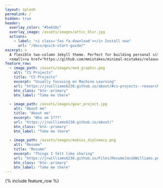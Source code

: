 ```yaml
---
layout: splash
permalink: /
hidden: true
header:
  overlay_color: "#5e616c"
  overlay_image: /assets/images/attic_blur.jpg
  actions:
    - label: "<i class='fas fa-download'></i> Install now"
      url: "/docs/quick-start-guide/"
excerpt: >
  A flexible two-column Jekyll theme. Perfect for building personal sites, blogs, and portfolios.<br />
  <small><a href="https://github.com/mmistakes/minimal-mistakes/releases/tag/4.24.0">Latest release v4.24.0</a></small>
feature_row:
  - image_path: /assets/images/med_graphic.png
    alt: "CS Projects"
    title: "CS Projects"
    excerpt: "Usually focusing on Machine Learning"
    url: "https://jrwilliams6238.github.io/about/#cs-projects--research"
    btn_class: "btn--primary"
    btn_label: "Take me there"
    
  - image_path: /assets/images/gear_project.jpg
    alt: "About me"
    title: "About me"
    excerpt: "Who am I???"
    url: "https://jrwilliams6238.github.io/about/"
    btn_class: "btn--primary"
    btn_label: "Take me there"
    
  - image_path: /assets/images/mobius_diplomacy.png
    alt: "Resume"
    title: "Resume"
    excerpt: "Things I felt like sharing"
    url: "https://jrwilliams6238.github.io/Files/ResumeJacobWilliams.pdf"
    btn_class: "btn--primary"
    btn_label: "Take me there"  
---
```


{% include feature_row %}
